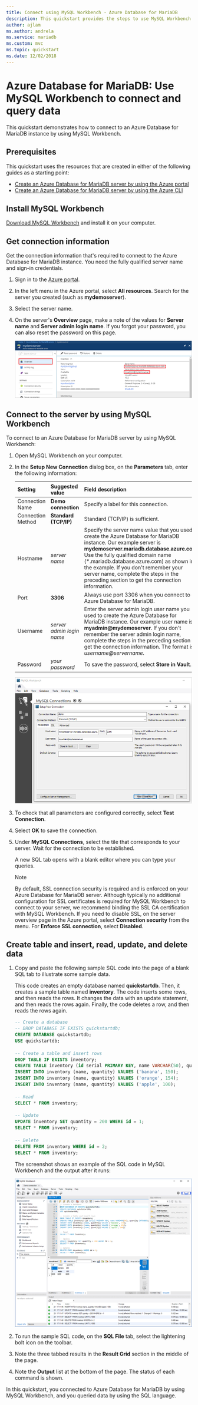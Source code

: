```yaml
---
title: Connect using MySQL Workbench - Azure Database for MariaDB
description: This quickstart provides the steps to use MySQL Workbench to connect to and query data from Azure Database for MariaDB.
author: ajlam
ms.author: andrela
ms.service: mariadb
ms.custom: mvc
ms.topic: quickstart
ms.date: 12/02/2018
---
```


# Azure Database for MariaDB: Use MySQL Workbench to connect and query data

This quickstart demonstrates how to connect to an Azure Database for MariaDB instance by using MySQL Workbench. 

## Prerequisites

This quickstart uses the resources that are created in either of the following guides as a starting point:

- [Create an Azure Database for MariaDB server by using the Azure portal](./quickstart-create-mariadb-server-database-using-azure-portal.md)
- [Create an Azure Database for MariaDB server by using the Azure CLI](./quickstart-create-mariadb-server-database-using-azure-cli.md)

## Install MySQL Workbench

[Download MySQL Workbench](https://dev.mysql.com/downloads/workbench/) and install it on your computer.

## Get connection information

Get the connection information that's required to connect to the Azure Database for MariaDB instance. You need the fully qualified server name and sign-in credentials.

1. Sign in to the [Azure portal](https://portal.azure.com/).

2. In the left menu in the Azure portal, select **All resources**. Search for the server you created (such as **mydemoserver**).

3. Select the server name.

4. On the server's **Overview** page, make a note of the values for **Server name** and **Server admin login name**. If you forgot your password, you can also reset the password on this page.

   ![Azure Database for MariaDB server name and server admin login name](./media/connect-workbench/1_server-overview-name-login.png)

## Connect to the server by using MySQL Workbench

To connect to an Azure Database for MariaDB server by using MySQL Workbench:

1. Open MySQL Workbench on your computer. 

2. In the **Setup New Connection** dialog box, on the **Parameters** tab, enter the following information:

   | Setting | Suggested value | Field description |
   |---|---|---|
   |   Connection Name | **Demo connection** | Specify a label for this connection. |
   | Connection Method | **Standard (TCP/IP)** | Standard (TCP/IP) is sufficient. |
   | Hostname | *server name* | Specify the server name value that you used to create the Azure Database for MariaDB instance. Our example server is **mydemoserver.mariadb.database.azure.com**. Use the fully qualified domain name (\*.mariadb.database.azure.com) as shown in the example. If you don't remember your server name, complete the steps in the preceding section to get the connection information.  |
   | Port | **3306** | Always use port 3306 when you connect to Azure Database for MariaDB. |
   | Username |  *server admin login name* | Enter the server admin login user name you used to create the Azure Database for MariaDB instance. Our example user name is **myadmin\@mydemoserver**. If you don't remember the server admin login name, complete the steps in the preceding section to get the connection information. The format is *username\@servername*.
   | Password | *your password* | To save the password, select **Store in Vault**. |

   ![Set up a new connection](./media/connect-workbench/2-setup-new-connection.png)

3. To check that all parameters are configured correctly, select **Test Connection**. 

4. Select **OK** to save the connection. 

5. Under **MySQL Connections**, select the tile that corresponds to your server. Wait for the connection to be established.

   A new SQL tab opens with a blank editor where you can type your queries.
    
   > [!NOTE]
   > By default, SSL connection security is required and is enforced on your Azure Database for MariaDB server. Although typically no additional configuration for SSL certificates is required for MySQL Workbench to connect to your server, we recommend binding the SSL CA certification with MySQL Workbench. If you need to disable SSL, on the server overview page in the Azure portal, select **Connection security** from the menu. For **Enforce SSL connection**, select **Disabled**.

## Create table and insert, read, update, and delete data

1. Copy and paste the following sample SQL code into the page of a blank SQL tab to illustrate some sample data.

    This code creates an empty database named **quickstartdb**. Then, it creates a sample table named **inventory**. The code inserts some rows, and then reads the rows. It changes the data with an update statement, and then reads the rows again. Finally, the code deletes a row, and then reads the rows again.
    
    ```sql
    -- Create a database
    -- DROP DATABASE IF EXISTS quickstartdb;
    CREATE DATABASE quickstartdb;
    USE quickstartdb;
    
    -- Create a table and insert rows
    DROP TABLE IF EXISTS inventory;
    CREATE TABLE inventory (id serial PRIMARY KEY, name VARCHAR(50), quantity INTEGER);
    INSERT INTO inventory (name, quantity) VALUES ('banana', 150);
    INSERT INTO inventory (name, quantity) VALUES ('orange', 154);
    INSERT INTO inventory (name, quantity) VALUES ('apple', 100);
    
    -- Read
    SELECT * FROM inventory;
    
    -- Update
    UPDATE inventory SET quantity = 200 WHERE id = 1;
    SELECT * FROM inventory;
    
    -- Delete
    DELETE FROM inventory WHERE id = 2;
    SELECT * FROM inventory;
    ```

    The screenshot shows an example of the SQL code in MySQL Workbench and the output after it runs:
    
    ![Select the MySQL Workbench SQL tab to run sample SQL code](media/connect-workbench/3-workbench-sql-tab.png)

2. To run the sample SQL code, on the **SQL File** tab, select the lightening bolt icon on the toolbar.
3. Note the three tabbed results in the **Result Grid** section in the middle of the page. 
4. Note the **Output** list at the bottom of the page. The status of each command is shown. 

In this quickstart, you connected to Azure Database for MariaDB by using MySQL Workbench, and you queried data by using the SQL language.

<!--
## Next steps
> [!div class="nextstepaction"]
> [Migrate your database using Export and Import](./concepts-migrate-import-export.md)
-->
